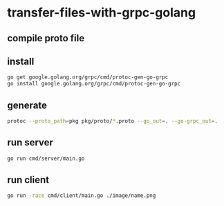 # transfer-files-with-grpc-golang

## compile proto file

## install

```bash
go get google.golang.org/grpc/cmd/protoc-gen-go-grpc
go install google.golang.org/grpc/cmd/protoc-gen-go-grpc
```

## generate
```bash
protoc --proto_path=pkg pkg/proto/*.proto --go_out=. --go-grpc_out=.
```
## run server
```bash
go run cmd/server/main.go
```
## run client
```bash
go run -race cmd/client/main.go ./image/name.png
```